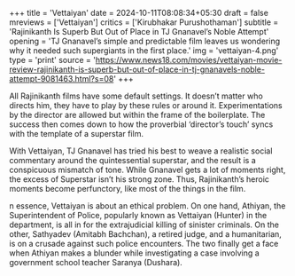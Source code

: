 +++
title = 'Vettaiyan'
date = 2024-10-11T08:08:34+05:30
draft = false
mreviews = ['Vettaiyan']
critics = ['Kirubhakar Purushothaman']
subtitle = 'Rajinikanth Is Superb But Out of Place in TJ Gnanavel’s Noble Attempt'
opening = 'TJ Gnanavel’s simple and predictable film leaves us wondering why it needed such supergiants in the first place.'
img = 'vettaiyan-4.png'
type = 'print'
source = 'https://www.news18.com/movies/vettaiyan-movie-review-rajinikanth-is-superb-but-out-of-place-in-tj-gnanavels-noble-attempt-9081463.html?s=08'
+++

All Rajinikanth films have some default settings. It doesn’t matter who directs him, they have to play by these rules or around it. Experimentations by the director are allowed but within the frame of the boilerplate. The success then comes down to how the proverbial ‘director’s touch’ syncs with the template of a superstar film.

With Vettaiyan, TJ Gnanavel has tried his best to weave a realistic social commentary around the quintessential superstar, and the result is a conspicuous mismatch of tone. While Gnanavel gets a lot of moments right, the excess of Superstar isn’t his strong zone. Thus, Rajinikanth’s heroic moments become perfunctory, like most of the things in the film.

n essence, Vettaiyan is about an ethical problem. On one hand, Athiyan, the Superintendent of Police, popularly known as Vettaiyan (Hunter) in the department, is all in for the extrajudicial killing of sinister criminals. On the other, Sathyadev (Amitabh Bachchan), a retired judge, and a humanitarian, is on a crusade against such police encounters. The two finally get a face when Athiyan makes a blunder while investigating a case involving a government school teacher Saranya (Dushara).
